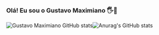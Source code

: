 ### Olá! Eu sou o Gustavo Maximiano 🖐️👋

![Gustavo Maximiano GitHub stats](https://github-readme-stats.vercel.app/api?username=devgustavom&show_icons=true&theme=radical)![Anurag's GitHub stats](https://github-readme-stats.vercel.app/api?username=devgustavom&show_icons=true&theme=radical)
